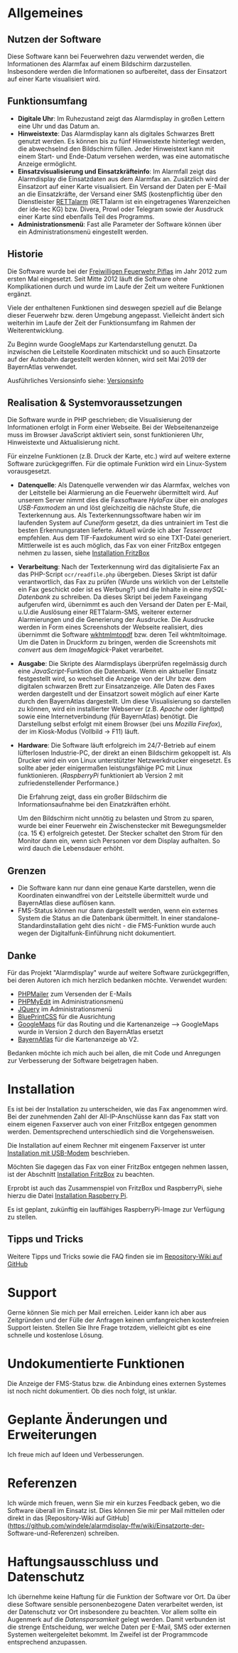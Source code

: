 # Allgemeines
## Nutzen der Software
Diese Software kann bei Feuerwehren dazu verwendet werden, die Informationen 
des Alarmfax auf einem Bildschirm darzustellen. Insbesondere werden die 
Informationen so aufbereitet, dass der Einsatzort auf einer Karte visualisiert 
wird. 


## Funktionsumfang
- **Digitale Uhr**: Im Ruhezustand zeigt das Alarmdisplay in großen Lettern 
  eine Uhr und das Datum an. 
- **Hinweistexte**: Das Alarmdisplay kann als digitales Schwarzes Brett genutzt 
  werden. Es können bis zu fünf Hinweistexte hinterlegt werden, die abwechselnd 
  den Bildschirm füllen. Jeder Hinweistext kann mit einem Start- und Ende-Datum 
  versehen werden, was eine automatische Anzeige ermöglicht.
- **Einsatzvisualisierung und Einsatzkräfteinfo**: Im Alarmfall zeigt das 
  Alarmdisplay die Einsatzdaten aus dem Alarmfax an. Zusätzlich wird der 
  Einsatzort auf einer Karte visualisiert. Ein Versand 
  der Daten per E-Mail an die Einsatzkräfte, der Versand einer SMS 
  (kostenpflichtig über den Dienstleister [RETTalarm](http://www.rettalarm.de) 
  (RETTalarm ist ein eingetragenes Warenzeichen der ide-tec KG) bzw. Divera, Prowl
  oder Telegram sowie der Ausdruck einer Karte sind ebenfalls Teil des Programms.
- **Administrationsmenü**: Fast alle Parameter der Software können über ein 
  Administrationsmenü eingestellt werden.


## Historie
Die Software wurde bei der [Freiwilligen Feuerwehr 
Piflas](http://www.feuerwehr-piflas.de) im Jahr 2012 zum ersten Mal eingesetzt. 
Seit Mitte 2012 läuft die Software ohne Komplikationen durch und wurde im Laufe 
der Zeit um weitere Funktionen ergänzt.

Viele der enthaltenen Funktionen sind deswegen speziell auf die Belange dieser 
Feuerwehr bzw. deren Umgebung angepasst. Vielleicht ändert sich weiterhin im 
Laufe der Zeit der Funktionsumfang im Rahmen der Weiterentwicklung.

Zu Beginn wurde GoogleMaps zur Kartendarstellung genutzt. Da inzwischen die 
Leitstelle Koordinaten mitschickt und so auch Einsatzorte auf der Autobahn 
dargestellt werden können, wird seit Mai 2019 der BayernAtlas verwendet.

Ausführliches Versionsinfo siehe: [Versionsinfo](infos/Versionsinfo.md)


## Realisation & Systemvoraussetzungen
Die Software wurde in PHP geschrieben; die Visualisierung der Informationen 
erfolgt in Form einer Webseite. Bei der Webseitenanzeige muss im Browser 
JavaScript aktiviert sein, sonst funktionieren Uhr, Hinweistexte und 
Aktualisierung nicht.

Für einzelne Funktionen (z.B. Druck der Karte, etc.) wird auf weitere 
externe Software zurückgegriffen. Für die optimale Funktion wird ein 
Linux-System vorausgesetzt.

- **Datenquelle**: Als Datenquelle verwenden wir das Alarmfax, welches von der 
  Leitstelle bei Alarmierung an die Feuerwehr übermittelt wird. Auf unserem 
  Server nimmt dies die Faxsoftware *HylaFax* über ein *analoges USB-Faxmodem* 
  an und löst gleichzeitig die nächste Stufe, die Texterkennung aus. Als 
  Texterkennungssoftware haben wir im laufenden System auf *Cuneiform* gesetzt, 
  da dies untrainiert im Test die besten Erkennungsraten lieferte. Aktuell 
  würde ich aber *Tesseract* empfehlen. Aus dem TIF-Faxdokument wird so eine 
  TXT-Datei generiert. Mittlerweile ist es auch möglich, das Fax von einer
  FritzBox entgegen nehmen zu lassen, siehe [Installation FritzBox](infos/Installation_mit_FritzBox.md)
- **Verarbeitung**: Nach der Texterkennung wird das digitalisierte Fax an das 
  PHP-Script `ocr/readfile.php` übergeben. Dieses Skript ist dafür 
  verantwortlich, das Fax zu prüfen (Wurde uns wirklich von der Leitstelle ein 
  Fax geschickt oder ist es Werbung?) und die Inhalte in eine *mySQL-Datenbank* 
  zu schreiben. Da dieses Skript bei jedem Faxeingang aufgerufen wird, 
  übernimmt es auch den Versand der Daten per E-Mail, u.U.die Auslösung einer 
  RETTalarm-SMS, weiterer externer Alarmierungen und die Generierung der Ausdrucke. 
  Die Ausdrucke werden in Form eines Screenshots der Webseite realisiert, dies 
  übernimmt die Software [wkhtmlmtopdf](http://code.google.com/p/wkhtmltopdf/) bzw. deren Teil 
  wkhtmltoimage. Um die Daten in Druckform zu bringen, werden die Screenshots 
  mit *convert* aus dem *ImageMagick*-Paket verarbeitet.
- **Ausgabe**: Die Skripte des Alarmdisplays überprüfen regelmässig durch eine 
  *JavaScript*-Funktion die Datenbank. Wenn ein aktueller Einsatz festgestellt 
  wird, so wechselt die Anzeige von der Uhr bzw. dem digitalen schwarzen Brett 
  zur Einsatzanzeige. Alle Daten des Faxes werden dargestellt und der 
  Einsatzort soweit möglich auf einer Karte durch den BayernAtlas dargestellt. Um 
  diese Visualisierung so darstellen zu können, wird ein installierter 
  Webserver (z.B. *Apache* oder *lighttpd*) sowie eine Internetverbindung (für 
  BayernAtlas) benötigt. Die Darstellung selbst erfolgt mit einem Browser (bei 
  uns *Mozilla Firefox*), der im Kiosk-Modus (Vollbild -> F11) läuft.
- **Hardware**: Die Software läuft erfolgreich im 24/7-Betrieb auf einem 
  lüfterlosen Industrie-PC, der direkt an einen Bildschirm gekoppelt ist. Als 
  Drucker wird ein von Linux unterstützter Netzwerkdrucker eingesetzt. Es 
  sollte aber jeder einigermaßen leistungsfähige PC mit Linux funktionieren. 
  (*RaspberryPi* funktioniert ab Version 2 mit zufriedenstellender Performance.) 

  Die Erfahrung zeigt, dass ein großer Bildschirm die Informationsaufnahme bei 
  den Einatzkräften erhöht.

  Um den Bildschirm nicht unnötig zu belasten und Strom zu sparen, wurde bei einer
  Feuerwehr ein Zwischenstecker mit Bewegungsmelder (ca. 15 €) erfolgreich getestet.
  Der Stecker schaltet den Strom für den Monitor dann ein, wenn sich Personen
  vor dem Display aufhalten. So wird dauch die Lebensdauer erhöht.


## Grenzen
- Die Software kann nur dann eine genaue Karte darstellen, wenn die Koordinaten 
  einwandfrei von der Leitstelle übermittelt wurde und BayernAtlas diese 
  auflösen kann.
- FMS-Status können nur dann dargestellt werden, wenn ein externes System die 
  Status an die Datenbank übermittelt. In einer standalone-Standardinstallation 
  geht dies nicht - die FMS-Funktion wurde auch wegen der Digitalfunk-Einführung
  nicht dokumentiert.


## Danke
Für das Projekt "Alarmdisplay" wurde auf weitere Software zurückgegriffen, bei 
deren Autoren ich mich herzlich bedanken möchte.
Verwendet wurden:
- [PHPMailer](https://github.com/PHPMailer/PHPMailer) zum Versenden der E-Mails
- [PHPMyEdit](http://www.phpmyedit.org/) im Administrationsmenü
- [JQuery](http://www.jquery.com) im Administrationsmenü
- [BluePrintCSS](http://www.blueprintcss.org) für die Ausrichtung 
- [GoogleMaps](http://maps.google.de) für das Routing und die Kartenanzeige
  --> GoogleMaps wurde in Version 2 durch den BayernAtlas ersetzt
- [BayernAtlas](https://geodaten.bayern.de) für die Kartenanzeige ab V2.

Bedanken möchte ich mich auch bei allen, die mit Code und Anregungen zur Verbesserung
der Software beigetragen haben.


# Installation
Es ist bei der Installation zu unterscheiden, wie das Fax angenommen wird. 
Bei der zunehmenden Zahl der All-IP-Anschlüsse kann das Fax statt von einem eigenen
Faxserver auch von einer FritzBox entgegen genommen werden. Dementsprechend unterschiedlich
sind die Vorgehensweisen. 

Die Installation auf einem Rechner mit eingenem Faxserver ist unter 
[Installation mit USB-Modem](infos/Installation_mit_USB-Modem.md) beschrieben.

Möchten Sie dagegen das Fax von einer FritzBox entgegen nehmen lassen, ist der Abschnitt
[Installation FritzBox](infos/Installation_mit_FritzBox.md) zu beachten.

Erprobt ist auch das Zusammenspiel von FritzBox und RaspberryPi, siehe hierzu die Datei [Installation Raspberry Pi](infos/Installation_auf_Raspberry_Pi.md).

Es ist geplant, zukünftig ein lauffähiges RaspberryPi-Image zur Verfügung zu stellen.


## Tipps und Tricks
Weitere Tipps und Tricks sowie die FAQ finden sie im [Repository-Wiki auf 
GitHub](https://github.com/windele/alarmdisplay-ffw/wiki)


# Support
Gerne können Sie mich per Mail erreichen. Leider kann ich aber aus Zeitgründen 
und der Fülle der Anfragen keinen umfangreichen kostenfreien Support leisten. 
Stellen Sie Ihre Frage trotzdem, vielleicht gibt es eine schnelle und kostenlose 
Lösung.


# Undokumentierte Funktionen
Die Anzeige der FMS-Status bzw. die Anbindung eines externen Systemes ist noch 
nicht dokumentiert. Ob dies noch folgt, ist unklar.

# Geplante Änderungen und Erweiterungen
Ich freue mich auf Ideen und Verbesserungen.

# Referenzen
Ich würde mich freuen, wenn Sie mir ein kurzes Feedback geben, wo die Software 
überall im Einsatz ist. Dies können Sie mir per Mail mitteilen oder direkt in 
das [Repository-Wiki auf 
GitHub](https://github.com/windele/alarmdisplay-ffw/wiki/Einsatzorte-der-
Software-und-Referenzen) schreiben.


# Haftungsausschluss und Datenschutz
Ich übernehme keine Haftung für die Funktion der Software vor Ort.
Da über diese Software sensible personenbezogene Daten verarbeitet werden, ist 
der Datenschutz vor Ort insbesondere zu beachten. Vor allem sollte ein Augenmerk 
auf die *Datensparsamkeit* gelegt werden. Damit verbunden ist die strenge 
Entscheidung, wer welche Daten per E-Mail, SMS oder externen Systemen weitergeleitet 
bekommt. Im Zweifel ist der Programmcode entsprechend anzupassen.
